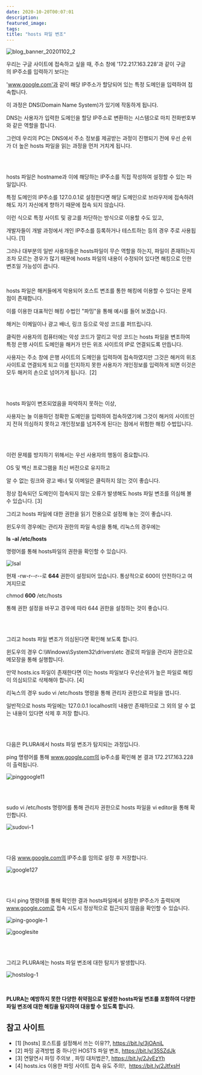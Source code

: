 ```yaml
---
date: 2020-10-20T00:07:01
description: 
featured_image: 
tags: 
title: "hosts 파일 변조"
---
```


![blog_banner_20201102_2](https://github.com/user-attachments/assets/c9bdaad4-162a-4db0-b987-b900e380dfdb)

우리는 구글 사이트에 접속하고 싶을 때, 주소 창에 '172.217.163.228'과 같이 구글의 IP주소를 입력하기 보다는

'www.google.com'과 같이 해당 IP주소가 할당되어 있는 특정 도메인을 입력하여 접속합니다.

이 과정은 DNS(Domain Name System)가 있기에 작동하게 됩니다.

DNS는 사용자가 입력한 도메인을 할당 IP주소로 변환하는 시스템으로 마치 전화번호부와 같은 역할을 합니다. 

그런데 우리의 PC는 DNS에서 주소 정보를 제공받는 과정이 진행되기 전에 우선 순위가 더 높은 hosts 파일을 읽는 과정을 먼저 거치게 됩니다.

<br><br>

hosts 파일은 hostname과 이에 해당하는 IP주소를 직접 작성하여 설정할 수 있는 파일입니다.

특정 도메인의 IP주소를 127.0.0.1로 설정한다면 해당 도메인으로 브라우저에 접속하려 해도 자기 자신에게 향하기 때문에 접속 되지 않습니다. 

이런 식으로 특정 사이트 및 광고를 차단하는 방식으로 이용할 수도 있고,

개발자들이 개발 과정에서 개인 IP주소를 등록하거나 테스트하는 등의 경우 주로 사용됩니다. [1]

그러나 대부분의 일반 사용자들은 hosts파일이 무슨 역할을 하는지, 파일이 존재하는지 조차 모르는 경우가 많기 때문에 hosts 파일의 내용이 수정되어 있다면 해킹으로 인한 변조일 가능성이 큽니다. 

 

hosts 파일은 해커들에게 악용되어 호스트 변조를 통한 해킹에 이용할 수 있다는 문제점이 존재합니다.

이를 이용한 대표적인 해킹 수법인 "파밍"을 통해 예시를 들어 보겠습니다.

해커는 이메일이나 광고 배너, 링크 등으로 악성 코드를 퍼뜨립니다.

클릭한 사용자의 컴퓨터에는 악성 코드가 깔리고 악성 코드는 hosts 파일을 변조하여 특정 은행 사이트 도메인을 해커가 만든 위조 사이트의 IP로 연결되도록 만듭니다.

사용자는 주소 창에 은행 사이트의 도메인을 입력하여 접속하였지만 그것은 해커의 위조 사이트로 연결되게 되고 이를 인지하지 못한 사용자가 개인정보를 입력하게 되면 이것은 모두 해커의 손으로 넘어가게 됩니다.  [2]

<br><br>

hosts 파일이 변조되었음을 파악하지 못하는 이상,

사용자는 늘 이용하던 정확한 도메인을 입력하여 접속하였기에 그것이 해커의 사이트인지 전혀 의심하지 못하고 개인정보를 넘겨주게 된다는 점에서 위험한 해킹 수법입니다.

<br><br>

이런 문제를 방지하기 위해서는 우선 사용자의 행동이 중요합니다.

OS 및 백신 프로그램을 최신 버전으로 유지하고

알 수 없는 링크와 광고 배너 및 이메일은 클릭하지 않는 것이 좋습니다.

정상 접속되던 도메인이 접속되지 않는 오류가 발생해도 hosts 파일 변조를 의심해 볼 수 있습니다. [3]

그리고 hosts 파일에 대한 권한을 읽기 전용으로 설정해 놓는 것이 좋습니다.

윈도우의 경우에는 관리자 권한의 파일 속성을 통해, 리눅스의 경우에는

**ls -al /etc/hosts**

명령어를 통해 hosts파일의 권한을 확인할 수 있습니다. 

![lsal](https://github.com/user-attachments/assets/1a8a073b-5901-4084-ba47-cae20624b9cb)

현재 -rw-r--r--로 **644** 권한이 설정되어 있습니다. 통상적으로 600이 안전하다고 여겨지므로

chmod **600** /etc/hosts

통해 권한 설정을 바꾸고 경우에 따라 644 권한을 설정하는 것이 좋습니다.

<br><br>

그리고 hosts 파일 변조가 의심된다면 확인해 보도록 합니다.

윈도우의 경우 C:\Windows\System32\drivers\etc 경로의 파일을 관리자 권한으로 메모장을 통해 실행합니다.

만약 hosts.ics 파일이 존재한다면 이는 hosts 파일보다 우선순위가 높은 파일로 해킹이 의심되므로 삭제해야 합니다. [4]

리눅스의 경우 sudo vi /etc/hosts 명령을 통해 관리자 권한으로 파일을 엽니다.

일반적으로 hosts 파일에는 127.0.0.1 localhost의 내용만 존재하므로 그 외의 알 수 없는 내용이 있다면 삭제 후 저장 합니다.

<br><br>

다음은 PLURA에서 hosts 파일 변조가 탐지되는 과정입니다.

ping 명령어를 통해 www.google.com의 ip주소를 확인해 본 결과 172.217.163.228이 출력됩니다.

![pinggoogle11](https://github.com/user-attachments/assets/d64bd956-ff8f-4c56-b49b-decb7657dbc7)

<br><br>

sudo vi /etc/hosts 명령어를 통해 관리자 권한으로 hosts 파일을 vi editor을 통해 확인합니다.

![sudovi-1](https://github.com/user-attachments/assets/c13dc459-72c6-4c0e-a535-0b2033a62ab5)

<br><br>

다음 www.google.com의 IP주소를 임의로 설정 후 저장합니다.

![google127](https://github.com/user-attachments/assets/96366bf2-22b0-41e7-b007-3e720284055b)

<br><br>

다시 ping 명령어를 통해 확인한 결과 hosts파일에서 설정한 IP주소가 출력되며 www.google.com로 접속 시도시 정상적으로 접근되지 않음을 확인할 수 있습니다.

![ping-google-1](https://github.com/user-attachments/assets/a2b6a210-be92-49f4-aa1a-d1d1c37dc8f6)

![googlesite](https://github.com/user-attachments/assets/6a33aa86-2a09-4e9c-9929-74202ab6c67b)

<br><br>

그리고 PLURA에는 hosts 파일 변조에 대한 탐지가 발생합니다.

![hostslog-1](https://github.com/user-attachments/assets/449e7c2b-cd1a-42fa-8050-ad9cb82a2b3e)

<br>

**PLURA는 예방하지 못한 다양한 취약점으로 발생한 hosts파일 변조를 포함하여 다양한 파일 변조에 대한 해킹을 탐지하여 대응할 수 있도록 합니다.**


## 참고 사이트
- [1] [hosts] 호스트를 설정해서 쓰는 이유??, https://bit.ly/3jOAniL
- [2] 파밍 공격방법 중 하나인 HOSTS 파일 변조, https://bit.ly/35SZdJk
- [3] 연말연시 파밍 주의보 , 파밍 대처법은?, https://bit.ly/2JvEzYh
- [4] hosts.ics 이용한 파밍 사이트 접속 유도 주의!,  https://bit.ly/2JtfxsH
